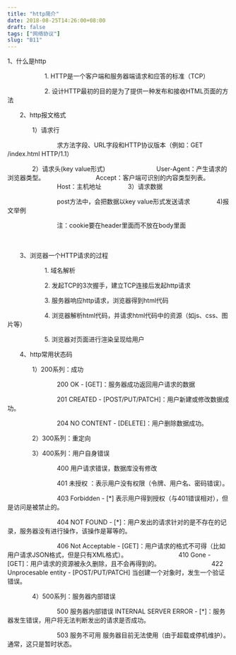 ```yaml
---
title: "http简介"
date: 2018-08-25T14:26:00+08:00
draft: false
tags: ["网络协议"]
slug: "B11"
---
```


1、什么是http

　　　　　　1. HTTP是一个客户端和服务器端请求和应答的标准（TCP）

　　　　　　2. 设计HTTP最初的目的是为了提供一种发布和接收HTML页面的方法

　　2、http报文格式

　　　　1）请求行

　　　　　　　　求方法字段、URL字段和HTTP协议版本（例如：GET /index.html HTTP/1.1）

　　　　2）请求头(key value形式)
　　　　　　　　User-Agent：产生请求的浏览器类型。
　　　　　　　　Accept：客户端可识别的内容类型列表。
　　　　　　　　Host：主机地址
　　　　3）请求数据

　　　　　　　　post方法中，会把数据以key value形式发送请求
　　　　4)报文举例

 　　　　　　　　注：cookie要在header里面而不放在body里面

　　　　　　　　

　　3、浏览器一个HTTP请求的过程

　　　　　　1. 域名解析

　　　　　　2. 发起TCP的3次握手，建立TCP连接后发起http请求 

　　　　　　3. 服务器响应http请求，浏览器得到html代码

　　　　　　4. 浏览器解析html代码，并请求html代码中的资源（如js、css、图片等）

　　　　　　5. 浏览器对页面进行渲染呈现给用户

　　4、http常用状态码

　　　　1）200系列：成功

　　　　　　　　200 OK - [GET]：服务器成功返回用户请求的数据

　　　　　　　　201 CREATED - [POST/PUT/PATCH]：用户新建或修改数据成功。

　　　　　　　　204 NO CONTENT - [DELETE]：用户删除数据成功。

　　　　2）300系列：重定向

　　　　3）400系列：用户自身错误

　　　　　　　　400   用户请求错误，数据库没有修改

　　　　　　　　401   未授权   ：表示用户没有权限（令牌、用户名、密码错误）。

　　　　　　　　403   Forbidden - [*] 表示用户得到授权（与401错误相对），但是访问是被禁止的。

　　　　　　　　404   NOT FOUND  - [*]：用户发出的请求针对的是不存在的记录，服务器没有进行操作，该操作是幂等的。

　　　　　　　　406 Not Acceptable - [GET]：用户请求的格式不可得（比如用户请求JSON格式，但是只有XML格式）。
　　　　　　　　410 Gone -[GET]：用户请求的资源被永久删除，且不会再得到的。
　　　　　　　　422 Unprocesable entity - [POST/PUT/PATCH] 当创建一个对象时，发生一个验证错误。

　　　　4）500系列：服务器内部错误

　　　　　　　　500   服务器内部错误    INTERNAL SERVER ERROR - [*]：服务器发生错误，用户将无法判断发出的请求是否成功。

　　　　　　　　503   服务不可用         服务器目前无法使用（由于超载或停机维护）。 通常，这只是暂时状态。